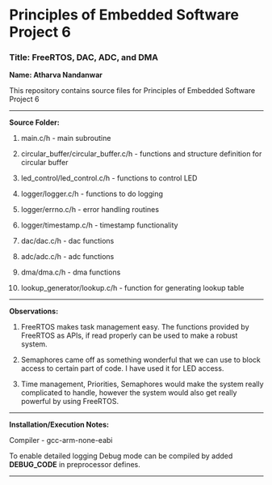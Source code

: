 # Principles of Embedded Software Project 6
### Title: FreeRTOS, DAC, ADC, and DMA

**Name: Atharva Nandanwar**

This repository contains source files for Principles of Embedded Software Project 6

---

**Source Folder:**

1. main.c/h - main subroutine

2. circular_buffer/circular_buffer.c/h - functions and structure definition for circular buffer

3. led_control/led_control.c/h - functions to control LED

4. logger/logger.c/h - functions to do logging

5. logger/errno.c/h - error handling routines

6. logger/timestamp.c/h - timestamp functionality

7. dac/dac.c/h - dac functions

8. adc/adc.c/h - adc functions

9. dma/dma.c/h - dma functions

10. lookup_generator/lookup.c/h - function for generating lookup table

---

**Observations:**

1. FreeRTOS makes task management easy. The functions provided by FreeRTOS as APIs, if read properly can be used to make a robust system.

2. Semaphores came off as something wonderful that we can use to block access to certain part of code. I have used it for LED access.

3. Time management, Priorities, Semaphores would make the system really complicated to handle, however the system would also get really powerful by using FreeRTOS.

---

**Installation/Execution Notes:**

Compiler - gcc-arm-none-eabi

To enable detailed logging Debug mode can be compiled by added **DEBUG_CODE** in preprocessor defines.

---
